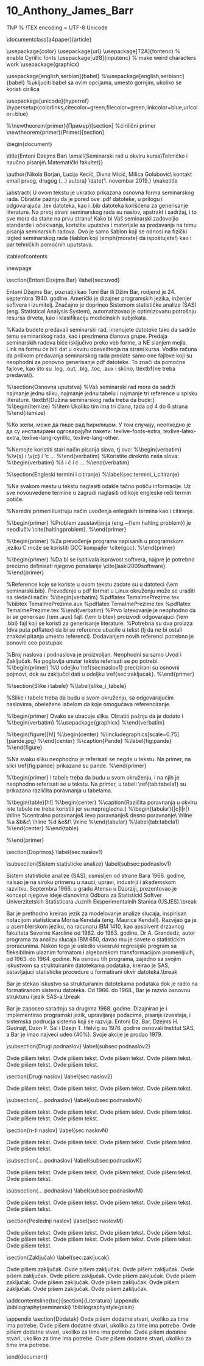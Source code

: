 # 10_Anthony_James_Barr
TNP
% !TEX encoding = UTF-8 Unicode

\documentclass[a4paper]{article}

\usepackage{color}
\usepackage{url}
\usepackage[T2A]{fontenc} % enable Cyrillic fonts
\usepackage[utf8]{inputenc} % make weird characters work
\usepackage{graphicx}

\usepackage[english,serbian]{babel}
%\usepackage[english,serbianc]{babel} %ukljuciti babel sa ovim opcijama, umesto gornjim, ukoliko se koristi cirilica

\usepackage[unicode]{hyperref}
\hypersetup{colorlinks,citecolor=green,filecolor=green,linkcolor=blue,urlcolor=blue}

%\newtheorem{primer}{Пример}[section] %ćirilični primer
\newtheorem{primer}{Primer}[section]

\begin{document}

\title{Entoni Dzejms Bar\\ \small{Seminarski rad u okviru kursa\\Tehničko i naučno pisanje\\ Matematički fakultet}}

\author{Nikola Borjan, Lucija Kecić, Divna Micić, Milica Golubović\\ kontakt email prvog, drugog (...) autora}
\date{1. novembar 2019.}
\maketitle

\abstract{
U ovom tekstu je ukratko prikazana osnovna forma seminarskog rada. Obratite pažnju da je pored ove .pdf datoteke, u prilogu i odgovarajuća .tex datoteka, kao i .bib datoteka korišćena za generisanje literature. Na prvoj strani seminarskog rada su naslov, apstrakt i sadržaj, i to sve mora da stane na prvu stranu! Kako bi Vaš seminarski zadovoljio standarde i očekivanja, koristite uputstva i materijale sa predavanja na temu pisanja seminarskih radova. Ovo je samo šablon koji se odnosi na fizički izgled seminarskog rada (šablon koji \emph{morate} da ispoštujete!) kao i par tehničkih pomoćnih uputstava. 

\tableofcontents

\newpage

\section{Entoni Dzejms Bar}
\label{sec:uvod}

Entoni Džejms Bar, poznatiji kao Toni Bar ili Džim Bar, rodjend je 24. septembra 1940. godine. Američki je dizajner programskih jezika, inženjer softvera i izumitelj. Značajno je doprineo Sistemom statističke analize (SAS) (eng. Statistical Analysis System), automatizovao je optimizovanu potrošnju resursa drveta, kao i klasifikaciju medicinskih subjekata.

%Kada budete predavali seminarski rad, imenujete datoteke tako da sadrže temu seminarskog rada, kao i prezimena članova grupe. Predaja seminarskih radova biće isključivo preko veb forme, a NE slanjem mejla. Link na formu će biti dat u okviru obaveštenja na strani kursa. Vodite računa da prilikom predavanja seminarskog rada predate samo one fajlove koji su neophodni za ponovno generisanje pdf datoteke. To znači da pomoćne fajlove, kao što su .log, .out, .blg, .toc, .aux i slično, \textbf{ne treba predavati}.

%\section{Osnovna uputstva}
%Vaš seminarski rad mora da sadrži najmanje jednu sliku, najmanje jednu tabelu i najmanje tri reference u spisku literature. \textbf{Dužina seminarskog rada treba da bude:}
%\begin{itemize}
%\item Ukoliko tim ima tri člana, tada od 4 do 6 strana
%\end{itemize} 

%Ко жели, може да пише рад ћирилицом. У том случају, неопходно је да су инсталирани одговарајући пакети: texlive-fonts-extra, texlive-latex-extra, texlive-lang-cyrillic, texlive-lang-other. 

%Nemojte koristiti stari način pisanja slova, tj ovo:
%\begin{verbatim}
%\v{s} i \v{c} i \'c ...
%\end{verbatim}
%Koristite direknto naša slova:	
%\begin{verbatim}
%š i č i ć ... 
%\end{verbatim}


%\section{Engleski termini i citiranje}	
%\label{sec:termini_i_citiranje}

%Na svakom mestu u tekstu naglasiti odakle tačno potiču informacije. Uz sve novouvedene termine u zagradi naglasiti od koje engleske reči termin potiče. 

%Naredni primeri ilustruju način uvođenja enlegskih termina kao i citiranje.

%\begin{primer}
%Problem zaustavljanja (eng.~{\em halting problem}) je neodlučiv \cite{haltingproblem}.
%\end{primer}

%\begin{primer}
%Za prevođenje programa napisanih u programskom jeziku C može se koristiti GCC kompajler \cite{gcc}.
%\end{primer}

%\begin{primer}
 %Da bi se ispitivala ispravost softvera, najpre je potrebno precizno definisati njegovo ponašanje \cite{laski2009software}. 
%\end{primer}

%Reference koje se koriste u ovom tekstu zadate su u datoteci {\em seminarski.bib}. Prevođenje u pdf format u Linux okruženju može se uraditi na sledeći način:
%\begin{verbatim}
%pdflatex TemaImePrezime.tex 
%bibtex TemaImePrezime.aux 
%pdflatex TemaImePrezime.tex 
%pdflatex TemaImePrezime.tex 
%\end{verbatim}
%Prvo latexovanje je neophodno da bi se generisao {\em .aux} fajl. {\em bibtex} proizvodi odgovarajući {\em .bbl} fajl koji se koristi za generisanje literature. 
%Potrebna su dva prolaza (dva puta pdflatex) da bi se reference ubacile u tekst (tj da ne bi ostali znakovi pitanja umesto referenci). Dodavanjem novih referenci potrebno je ponoviti ceo postupak.  


%Broj naslova i podnaslova je proizvoljan. Neophodni su samo Uvod i Zaključak. Na poglavlja unutar teksta referisati se po potrebi. 
%\begin{primer}
%U odeljku \ref{sec:naslov1} precizirani su osnovni pojmovi, dok su zaključci dati u odeljku \ref{sec:zakljucak}.
%\end{primer}




%\section{Slike i tabele}
%\label{slike_i_tabele}

%Slike i tabele treba da budu u svom okruženju, sa odgovarajućim naslovima, obeležene labelom da koje omogućava referenciranje. 

%\begin{primer} Ovako se ubacuje slika. Obratiti pažnju da je dodato i 
%\begin{verbatim}
%\usepackage{graphicx}
%\end{verbatim}

%\begin{figure}[h!]
%\begin{center}
%\includegraphics[scale=0.75]{pande.jpg}
%\end{center}
%\caption{Pande}
%\label{fig:pande}
%\end{figure}

%Na svaku sliku neophodno je referisati se negde u tekstu. Na primer, na slici \ref{fig:pande} prikazane su pande. 
%\end{primer}

%\begin{primer} I tabele treba da budu u svom okruženju, i na njih je neophodno referisati se u tekstu. Na primer, u tabeli \ref{tab:tabela1} su prikazana različita poravnanja u tabelama.

%\begin{table}[h!]
%\begin{center}
%\caption{Razlčita poravnanja u okviru iste tabele ne treba koristiti jer su nepregledna.}
%\begin{tabular}{|c|l|r|} \hline
%centralno poravnanje& levo poravnanje& desno poravnanje\\ \hline
%a &b&c\\ \hline
%d &e&f\\ \hline
%\end{tabular}
%\label{tab:tabela1}
%\end{center}
%\end{table}

%\end{primer}







\section{Doprinos}
\label{sec:naslov1}

\subsection{Sistem statisticke analize}
\label{subsec:podnaslov1}

Sistem statisticke analize (SAS), osmisljen od strane Bara 1966. godine, naisao je na siroku primenu u nauci, upravi, industriji i akademskom razvitku. Septembra 1966. u gradu Atensu u Dzorziji, prezentovao je koncept njegove ideje clanovima Odbora za Statisticki Softver Univerzitetskih Statisticara Juznih Eksperimentalnih Stanica (USJES).\break

Bar je prethodno kreirao jezik za modelovanje analize slucaja, inspirisan notacijom statisticara Morisa Kendala (eng. Maurice Kendall). Razvijao ga je u asemblerskom jeziku, na racunaru IBM 1410, kao apsolvent drzavnog fakulteta Severne Karoline od 1962. do 1963. godine. Dr A. Grandedz, autor programa za analizu slucaja IBM 650, davao mu je savete o statistickim proracunima. Nakon toga je usledio visesruki regresijski program sa fleksibilnim ulaznim formatom i algebarskom transformacijom promenljivih, od 1963. do 1964. godine. Na osnovu tih programa, zajedno sa svojim iskustvom sa struktuiranim datotekama podataka, kreirao je SAS, ostavljajuci statisticke procedure u formatirani okvir datoteka.\break

Bar je stekao iskustvo sa struktuiranim datotekama podataka dok je radio na formatiranom sistemu datoteka. Od 1966. do 1968., Bar je razvio osnovnu strukturu i jezik SAS-a.\break

Bar je zapoceo saradnju sa drugima 1968. godine. Dizajnirao je i implementirao programski jezik, upravljanje podacima, pisanje izvestaja, i sistemska podrucja sistema koji se razvija. Entoni Dz. Bar, Dzejms H. Gudnajt, Dzon P. Sal i Dzejn T. Helvig su 1976. godine osnovali Institut SAS, a Bar je imao najveci udeo (40\%). Svoje akcije je prodao 1979.




\subsection{Drugi podnaslov}
\label{subsec:podnaslov2}

Ovde pišem tekst. 
Ovde pišem tekst. 
Ovde pišem tekst. 
Ovde pišem tekst. 
Ovde pišem tekst. 
Ovde pišem tekst. 

\section{Drugi naslov}
\label{sec:naslov2}

Ovde pišem tekst. 
Ovde pišem tekst. 
Ovde pišem tekst. 
Ovde pišem tekst. 

\subsection{... podnaslov}
\label{subsec:podnaslovN}

Ovde pišem tekst. 
Ovde pišem tekst. 
Ovde pišem tekst. 
Ovde pišem tekst. 
Ovde pišem tekst. 
Ovde pišem tekst. 

\section{n-ti naslov}
\label{sec:naslovN}

Ovde pišem tekst. 
Ovde pišem tekst. 
Ovde pišem tekst. 
Ovde pišem tekst. 
Ovde pišem tekst. 

\subsection{... podnaslov}
\label{subsec:podnaslovK}

Ovde pišem tekst. 
Ovde pišem tekst. 
Ovde pišem tekst. 
Ovde pišem tekst. 
Ovde pišem tekst. 

\subsection{... podnaslov}
\label{subsec:podnaslovM}

Ovde pišem tekst. 
Ovde pišem tekst. 
Ovde pišem tekst. 
Ovde pišem tekst. 
Ovde pišem tekst. 

\section{Poslednji naslov}
\label{sec:naslovM}

Ovde pišem tekst. 
Ovde pišem tekst. 
Ovde pišem tekst. 
Ovde pišem tekst. 
Ovde pišem tekst. 
Ovde pišem tekst. 
Ovde pišem tekst. 
Ovde pišem tekst. 
Ovde pišem tekst. 

\section{Zaključak}
\label{sec:zakljucak}

Ovde pišem zaključak. 
Ovde pišem zaključak. 
Ovde pišem zaključak. 
Ovde pišem zaključak. 
Ovde pišem zaključak. 
Ovde pišem zaključak. 
Ovde pišem zaključak. 
Ovde pišem zaključak. 
Ovde pišem zaključak. 
Ovde pišem zaključak. 
Ovde pišem zaključak. 
Ovde pišem zaključak. 


\addcontentsline{toc}{section}{Literatura}
\appendix
\bibliography{seminarski} 
\bibliographystyle{plain}

\appendix
\section{Dodatak}
Ovde pišem dodatne stvari, ukoliko za time ima potrebe.
Ovde pišem dodatne stvari, ukoliko za time ima potrebe.
Ovde pišem dodatne stvari, ukoliko za time ima potrebe.
Ovde pišem dodatne stvari, ukoliko za time ima potrebe.
Ovde pišem dodatne stvari, ukoliko za time ima potrebe.


\end{document}
